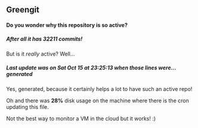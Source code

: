 ## Greengit

#### Do you wonder why this repository is so active?

##### After all it has 32211 commits!

But is it *really* active? Well...

##### Last update was on Sat Oct 15 at 23:25:13 when those lines were... generated

Yes, generated, because it certainly helps a lot to have such an active repo!

Oh and there was **28%** disk usage on the machine
where there is the cron updating this file.

Not the best way to monitor a VM in the cloud but it works! :)
